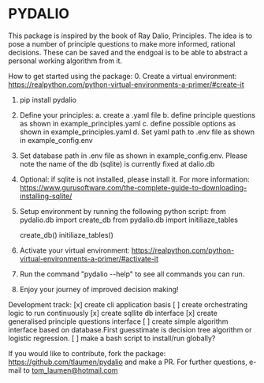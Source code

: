 # PYDALIO

This package is inspired by the book of Ray Dalio, Principles.
The idea is to pose a number of principle questions to make more informed, rational decisions. These can be saved and the endgoal is to be able to abstract a personal working algorithm from it.

How to get started using the package:
0. Create a virtual environment: https://realpython.com/python-virtual-environments-a-primer/#create-it
1. pip install pydalio
2. Define your principles:
    a. create a .yaml file
    b. define principle questions as shown in example_principles.yaml
    c. define possible options as shown in example_principles.yaml
    d. Set yaml path to .env file as shown in example_config.env
3. Set database path in .env file as shown in example_config.env. Please note the name of the db (sqlite) is currently fixed at dalio.db
4. Optional: if sqlite is not installed, please install it. For more information: https://www.gurusoftware.com/the-complete-guide-to-downloading-installing-sqlite/
5. Setup environment by running the following python script:
    from pydalio.db import create_db
    from pydalio.db import initiliaze_tables

    create_db()
    initiliaze_tables()
6. Activate your virtual environment: https://realpython.com/python-virtual-environments-a-primer/#activate-it
7. Run the command "pydalio --help" to see all commands you can run.
8. Enjoy your journey of improved decision making!

Development track:
    [x] create cli application basis
    [ ] create orchestrating logic to run continuously
    [x] create sqllite db interface
    [x] create generalised principle questions interface
    [ ] create simple algorithm interface based on database.First guesstimate is decision tree algorithm or logistic regression.
    [ ] make a bash script to install/run globally?

If you would like to contribute, fork the package: https://github.com/tlaumen/pydalio and make a PR.
For further questions, e-mail to tom_laumen@hotmail.com
